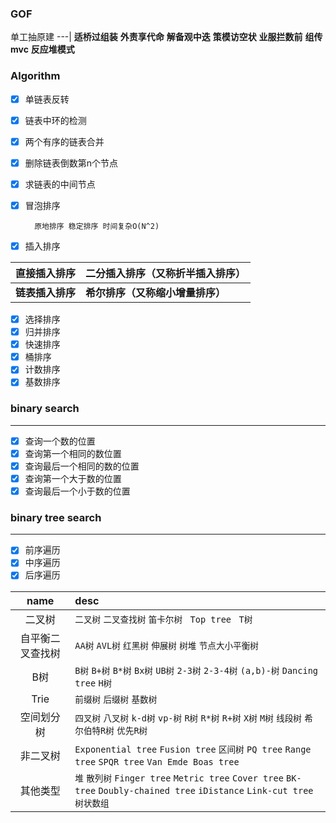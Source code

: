 ### GOF


单工抽原建
---|
**适桥过组装**
**外责享代命**
**解备观中迭**
**策模访空状**
**业服拦数前**
**组传mvc**
**反应堆模式**


### Algorithm

- [x] 单链表反转 

- [x] 链表中环的检测 

- [x] 两个有序的链表合并 

- [x] 删除链表倒数第n个节点

- [x] 求链表的中间节点

- [x] 冒泡排序
        
        原地排序 稳定排序 时间复杂O(N^2) 

- [x] 插入排序 

直接插入排序 |二分插入排序（又称折半插入排序）
---|---
**链表插入排序**| **希尔排序（又称缩小增量排序）**


- [x] 选择排序
- [x] 归并排序
- [x] 快速排序
- [x] 桶排序
- [x] 计数排序
- [x] 基数排序

### binary search
---

- [x] 查询一个数的位置
- [x] 查询第一个相同的数位置
- [x] 查询最后一个相同的数的位置
- [x] 查询第一个大于数的位置
- [x] 查询最后一个小于数的位置

### binary tree search 
---

- [x] 前序遍历
- [x] 中序遍历  
- [x] 后序遍历

name|desc|
:---:|:---|
二叉树| `二叉树`	`二叉查找树`	`笛卡尔树`	` Top tree`  ` T树` 		
自平衡二叉查找树	|`AA树`	`AVL树`	`红黑树`	 `伸展树` `树堆`	`节点大小平衡树`		
B树	| `B树`	`B+树`	`B*树`	`Bx树`  `UB树`	`2-3树`	`2-3-4树`	`(a,b)-树`  `Dancing tree`	`H树`		
Trie| `前缀树`	`后缀树`	`基数树`	
空间划分树|`四叉树`	`八叉树`	`k-d树`	`vp-树` `R树`	`R*树`	`R+树`	`X树` `M树`	`线段树`	`希尔伯特R树`	`优先R树`
非二叉树	|`Exponential tree`	`Fusion tree`	`区间树`	`PQ tree` `Range tree`	`SPQR tree`	`Van Emde Boas tree	`
其他类型	|`堆`	`散列树`	`Finger tree`	`Metric tree` `Cover tree`	`BK-tree`	`Doubly-chained tree` `iDistance`  `Link-cut tree` `树状数组`